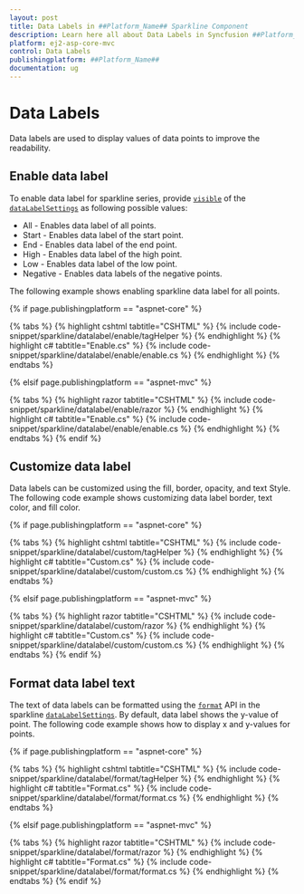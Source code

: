 ```yaml
---
layout: post
title: Data Labels in ##Platform_Name## Sparkline Component
description: Learn here all about Data Labels in Syncfusion ##Platform_Name## Sparkline component and more.
platform: ej2-asp-core-mvc
control: Data Labels
publishingplatform: ##Platform_Name##
documentation: ug
---
```



# Data Labels

Data labels are used to display values of data points to improve the readability.

## Enable data label

To enable data label for sparkline series, provide [`visible`](https://help.syncfusion.com/cr/aspnetcore-js2/Syncfusion.EJ2~Syncfusion.EJ2.Charts.SparklineSparklineDataLabelSettings~Visible.html) of the [`dataLabelSettings`](https://help.syncfusion.com/cr/aspnetcore-js2/Syncfusion.EJ2~Syncfusion.EJ2.Charts.SparklineSparklineDataLabelSettings.html) as following possible values:

* All - Enables data label of  all points.
* Start - Enables data label of the start point.
* End - Enables data label of the end point.
* High - Enables data label of the high point.
* Low - Enables data label of the low point.
* Negative - Enables data labels of the negative points.

The following example shows enabling sparkline data label for all points.

{% if page.publishingplatform == "aspnet-core" %}

{% tabs %}
{% highlight cshtml tabtitle="CSHTML" %}
{% include code-snippet/sparkline/datalabel/enable/tagHelper %}
{% endhighlight %}
{% highlight c# tabtitle="Enable.cs" %}
{% include code-snippet/sparkline/datalabel/enable/enable.cs %}
{% endhighlight %}
{% endtabs %}

{% elsif page.publishingplatform == "aspnet-mvc" %}

{% tabs %}
{% highlight razor tabtitle="CSHTML" %}
{% include code-snippet/sparkline/datalabel/enable/razor %}
{% endhighlight %}
{% highlight c# tabtitle="Enable.cs" %}
{% include code-snippet/sparkline/datalabel/enable/enable.cs %}
{% endhighlight %}
{% endtabs %}
{% endif %}



## Customize data label

Data labels can be customized using the fill, border, opacity, and text Style. The following code example shows customizing data label border, text color, and fill color.

{% if page.publishingplatform == "aspnet-core" %}

{% tabs %}
{% highlight cshtml tabtitle="CSHTML" %}
{% include code-snippet/sparkline/datalabel/custom/tagHelper %}
{% endhighlight %}
{% highlight c# tabtitle="Custom.cs" %}
{% include code-snippet/sparkline/datalabel/custom/custom.cs %}
{% endhighlight %}
{% endtabs %}

{% elsif page.publishingplatform == "aspnet-mvc" %}

{% tabs %}
{% highlight razor tabtitle="CSHTML" %}
{% include code-snippet/sparkline/datalabel/custom/razor %}
{% endhighlight %}
{% highlight c# tabtitle="Custom.cs" %}
{% include code-snippet/sparkline/datalabel/custom/custom.cs %}
{% endhighlight %}
{% endtabs %}
{% endif %}



## Format data label text

The text of data labels can be formatted using the [`format`](https://help.syncfusion.com/cr/aspnetcore-js2/Syncfusion.EJ2~Syncfusion.EJ2.Charts.SparklineSparklineDataLabelSettings~Format.html) API in the sparkline [`dataLabelSettings`](https://help.syncfusion.com/cr/aspnetcore-js2/Syncfusion.EJ2~Syncfusion.EJ2.Charts.SparklineSparklineDataLabelSettings.html). By default, data label shows the y-value of point. The following code example shows how to display x and y-values for points.

{% if page.publishingplatform == "aspnet-core" %}

{% tabs %}
{% highlight cshtml tabtitle="CSHTML" %}
{% include code-snippet/sparkline/datalabel/format/tagHelper %}
{% endhighlight %}
{% highlight c# tabtitle="Format.cs" %}
{% include code-snippet/sparkline/datalabel/format/format.cs %}
{% endhighlight %}
{% endtabs %}

{% elsif page.publishingplatform == "aspnet-mvc" %}

{% tabs %}
{% highlight razor tabtitle="CSHTML" %}
{% include code-snippet/sparkline/datalabel/format/razor %}
{% endhighlight %}
{% highlight c# tabtitle="Format.cs" %}
{% include code-snippet/sparkline/datalabel/format/format.cs %}
{% endhighlight %}
{% endtabs %}
{% endif %}

